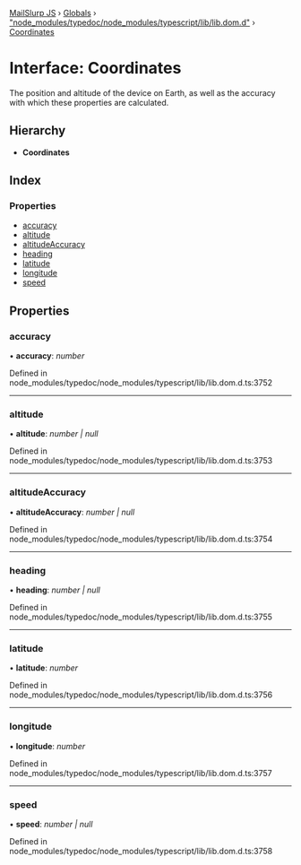[MailSlurp JS](../README.md) › [Globals](../globals.md) › ["node_modules/typedoc/node_modules/typescript/lib/lib.dom.d"](../modules/_node_modules_typedoc_node_modules_typescript_lib_lib_dom_d_.md) › [Coordinates](_node_modules_typedoc_node_modules_typescript_lib_lib_dom_d_.coordinates.md)

# Interface: Coordinates

The position and altitude of the device on Earth, as well as the accuracy with which these properties are calculated.

## Hierarchy

* **Coordinates**

## Index

### Properties

* [accuracy](_node_modules_typedoc_node_modules_typescript_lib_lib_dom_d_.coordinates.md#accuracy)
* [altitude](_node_modules_typedoc_node_modules_typescript_lib_lib_dom_d_.coordinates.md#altitude)
* [altitudeAccuracy](_node_modules_typedoc_node_modules_typescript_lib_lib_dom_d_.coordinates.md#altitudeaccuracy)
* [heading](_node_modules_typedoc_node_modules_typescript_lib_lib_dom_d_.coordinates.md#heading)
* [latitude](_node_modules_typedoc_node_modules_typescript_lib_lib_dom_d_.coordinates.md#latitude)
* [longitude](_node_modules_typedoc_node_modules_typescript_lib_lib_dom_d_.coordinates.md#longitude)
* [speed](_node_modules_typedoc_node_modules_typescript_lib_lib_dom_d_.coordinates.md#speed)

## Properties

###  accuracy

• **accuracy**: *number*

Defined in node_modules/typedoc/node_modules/typescript/lib/lib.dom.d.ts:3752

___

###  altitude

• **altitude**: *number | null*

Defined in node_modules/typedoc/node_modules/typescript/lib/lib.dom.d.ts:3753

___

###  altitudeAccuracy

• **altitudeAccuracy**: *number | null*

Defined in node_modules/typedoc/node_modules/typescript/lib/lib.dom.d.ts:3754

___

###  heading

• **heading**: *number | null*

Defined in node_modules/typedoc/node_modules/typescript/lib/lib.dom.d.ts:3755

___

###  latitude

• **latitude**: *number*

Defined in node_modules/typedoc/node_modules/typescript/lib/lib.dom.d.ts:3756

___

###  longitude

• **longitude**: *number*

Defined in node_modules/typedoc/node_modules/typescript/lib/lib.dom.d.ts:3757

___

###  speed

• **speed**: *number | null*

Defined in node_modules/typedoc/node_modules/typescript/lib/lib.dom.d.ts:3758
